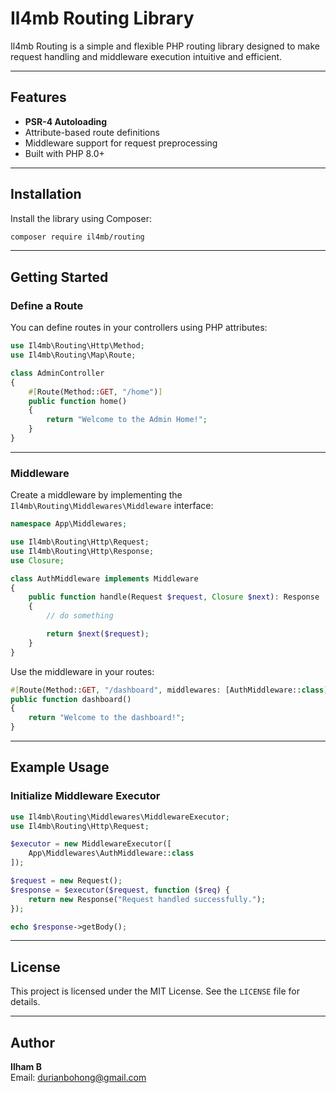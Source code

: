 # Il4mb Routing Library

Il4mb Routing is a simple and flexible PHP routing library designed to make request handling and middleware execution intuitive and efficient.

---

## Features

- **PSR-4 Autoloading**
- Attribute-based route definitions
- Middleware support for request preprocessing
- Built with PHP 8.0+

---

## Installation

Install the library using Composer:

```bash
composer require il4mb/routing
```

---

## Getting Started

### Define a Route

You can define routes in your controllers using PHP attributes:

```php
use Il4mb\Routing\Http\Method;
use Il4mb\Routing\Map\Route;

class AdminController
{
    #[Route(Method::GET, "/home")]
    public function home()
    {
        return "Welcome to the Admin Home!";
    }
}
```

---

### Middleware

Create a middleware by implementing the `Il4mb\Routing\Middlewares\Middleware` interface:

```php
namespace App\Middlewares;

use Il4mb\Routing\Http\Request;
use Il4mb\Routing\Http\Response;
use Closure;

class AuthMiddleware implements Middleware
{
    public function handle(Request $request, Closure $next): Response
    {
        // do something 

        return $next($request);
    }
}
```

Use the middleware in your routes:

```php
#[Route(Method::GET, "/dashboard", middlewares: [AuthMiddleware::class])]
public function dashboard()
{
    return "Welcome to the dashboard!";
}
```

---

## Example Usage

### Initialize Middleware Executor

```php
use Il4mb\Routing\Middlewares\MiddlewareExecutor;
use Il4mb\Routing\Http\Request;

$executor = new MiddlewareExecutor([
    App\Middlewares\AuthMiddleware::class
]);

$request = new Request();
$response = $executor($request, function ($req) {
    return new Response("Request handled successfully.");
});

echo $response->getBody();
```

---

## License

This project is licensed under the MIT License. See the `LICENSE` file for details.

---

## Author

**Ilham B**  
Email: durianbohong@gmail.com

